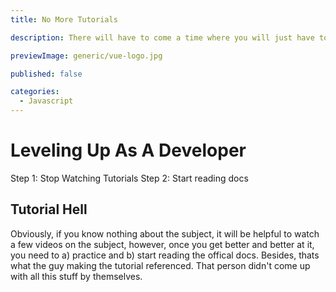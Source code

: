 ```yaml
---
title: No More Tutorials

description: There will have to come a time where you will just have to stop watching tutorials

previewImage: generic/vue-logo.jpg

published: false

categories:
  - Javascript
---
```


# Leveling Up As A Developer

Step 1: Stop Watching Tutorials
Step 2: Start reading docs

## Tutorial Hell

Obviously, if you know nothing about the subject, it will be helpful to watch a few videos on the subject, however, once you get better and better at it, you need to a) practice and b) start reading the offical docs. Besides, thats what the guy making the tutorial referenced. That person didn't come up with all this stuff by themselves.
